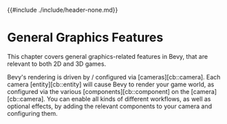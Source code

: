 {{#include ./include/header-none.md}}

# General Graphics Features

This chapter covers general graphics-related features in Bevy, that are
relevant to both 2D and 3D games.

Bevy's rendering is driven by / configured via [cameras][cb::camera]. Each
camera [entity][cb::entity] will cause Bevy to render your game world,
as configured via the various [components][cb::component] on the
[camera][cb::camera]. You can enable all kinds of different workflows, as
well as optional effects, by adding the relevant components to your camera
and configuring them.
